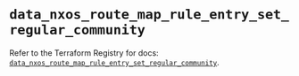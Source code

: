 # `data_nxos_route_map_rule_entry_set_regular_community`

Refer to the Terraform Registry for docs: [`data_nxos_route_map_rule_entry_set_regular_community`](https://registry.terraform.io/providers/ciscodevnet/nxos/0.5.10/docs/data-sources/route_map_rule_entry_set_regular_community).
